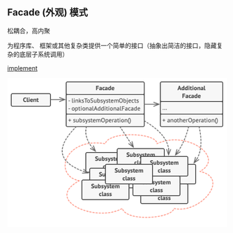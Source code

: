 ## Facade (外观) 模式

松耦合，高内聚

为程序库、 框架或其他复杂类提供一个简单的接口（抽象出简洁的接口，隐藏复杂的底层子系统调用）

[implement](./implement/Facade.cpp)

![](./images/Facade.png)











